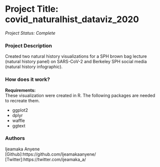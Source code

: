 # Project Title: covid_naturalhist_dataviz_2020
<i>Project Status: Complete</i></br>

<h3>Project Description</h3>
Created two natural history visualizations for a SPH brown bag lecture (natural history panel) on SARS-CoV-2 and Berkeley SPH social media (natural history infographic). 

<h3>How does it work?</h3>
<b>Requirements:</b></br>
These visualization were created in R. The following packages are needed to recreate them. 
<ul>
  <li>ggplot2</li>
  <li>dplyr</li>
  <li>waffle</li>
  <li>ggtext</li>
</ul>

<h3>Authors</h3>
Ijeamaka Anyene </br>
[Github]:https://github.com/Ijeamakaanyene/  </br>
[Twitter]:https://twitter.com/ijeamaka_a/  </br>

